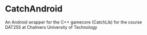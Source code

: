 CatchAndroid
============

An Android wrapper for the C++ gamecore (CatchLib) for the course DAT255 at Chalmers University of Technology
